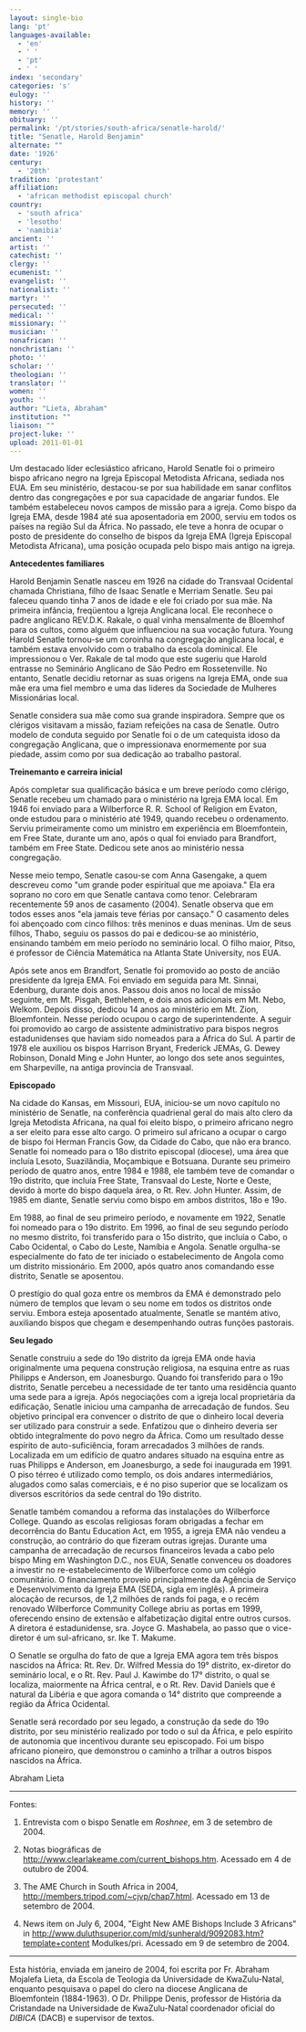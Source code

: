 ```yaml
---
layout: single-bio
lang: 'pt'
languages-available:
  - 'en'
  - ' '
  - 'pt'
  - ' '
index: 'secondary'
categories: 's'
eulogy: ''
history: ''
memory: ''
obituary: ''
permalink: '/pt/stories/south-africa/senatle-harold/'
title: "Senatle, Harold Benjamin"
alternate: ""
date: '1926'
century:
  - '20th'
tradition: 'protestant'
affiliation:
  - 'african methodist episcopal church'
country:
  - 'south africa'
  - 'lesotho'
  - 'namibia'
ancient: ''
artist: ''
catechist: ''
clergy: ''
ecumenist: ''
evangelist: ''
nationalist: ''
martyr: ''
persecuted: ''
medical: ''
missionary: ''
musician: ''
nonafrican: ''
nonchristian: ''
photo: ''
scholar: ''
theologian: ''
translator: ''
women: ''
youth: ''
author: "Lieta, Abraham"
institution: ""
liaison: ""
project-luke: ''
upload: 2011-01-01
---
```




Um destacado líder eclesiástico africano, Harold Senatle foi o primeiro bispo africano negro na Igreja Episcopal Metodista Africana, sediada nos EUA. Em seu ministério, destacou-se por sua habilidade em sanar conflitos dentro das congregações e por sua capacidade de angariar fundos. Ele também estabeleceu novos campos de missão para a igreja. Como bispo da Igreja EMA, desde 1984 até sua aposentadoria em 2000, serviu em todos os países na região Sul da África. No passado, ele teve a honra de ocupar o posto de presidente do conselho de bispos da Igreja EMA (Igreja Episcopal Metodista Africana), uma posição ocupada pelo bispo mais antigo na igreja.

**Antecedentes familiares**

Harold Benjamin Senatle nasceu em 1926 na cidade do Transvaal Ocidental chamada Christiana, filho de Isaac Senatle e Merriam Senatle. Seu pai faleceu quando tinha 7 anos de idade e ele foi criado por sua mãe. Na primeira infância, freqüentou a Igreja Anglicana local. Ele reconhece o padre anglicano REV.D.K. Rakale, o qual vinha mensalmente de Bloemhof para os cultos, como alguém que influenciou na sua vocação futura. Young Harold Senatle tornou-se um coroinha na congregação anglicana local, e também estava envolvido com o trabalho da  escola dominical.   Ele impressionou o Ver. Rakale de tal modo que este sugeriu que Harold entrasse no Seminário Anglicano de São Pedro em Rossetenville. No entanto, Senatle decidiu retornar as suas origens na Igreja EMA, onde sua mãe era uma fiel membro e uma das lideres da Sociedade de Mulheres Missionárias local.

Senatle considera sua mãe como sua grande inspiradora. Sempre que os clérigos visitavam a missão, faziam refeições na casa de Senatle. Outro modelo de conduta seguido por Senatle foi o de um catequista idoso da congregação Anglicana, que o impressionava enormemente por sua piedade, assim como por sua dedicação ao trabalho pastoral.

**Treinemanto e carreira inicial**

Após completar sua qualificação básica e um breve período como clérigo, Senatle recebeu um chamado para o ministério na Igreja EMA local. Em 1946 foi enviado para a Wilberforce R. R. School of Religion em Evaton, onde estudou para o ministério até 1949, quando recebeu o ordenamento. Serviu primeiramente como um ministro em experiência em Bloemfontein, em Free State, durante um ano, após o qual foi enviado para Brandfort, também em Free State. Dedicou sete anos ao ministério nessa congregação.

Nesse meio tempo, Senatle casou-se com Anna Gasengake, a quem descreveu como "um grande poder espiritual que me apoiava." Ela era soprano no coro em que Senatle cantava como tenor. Celebraram recentemente 59 anos de casamento (2004). Senatle observa que em todos esses anos "ela jamais teve férias por cansaço." O casamento deles foi abençoado com cinco filhos: três meninos e duas meninas. Um de seus filhos, Thabo, seguiu os passos do pai e dedicou-se ao ministério, ensinando também em meio período no seminário local. O filho maior, Pitso, é professor de Ciência Matemática na Atlanta State University, nos EUA.

Após sete anos em Brandfort, Senatle foi promovido ao posto de ancião presidente da Igreja EMA. Foi enviado em seguida para Mt. Sinnai, Edenburg, durante dois anos. Passou dois anos no local de missão seguinte, em Mt. Pisgah, Bethlehem, e dois anos adicionais em Mt. Nebo, Welkom. Depois disso, dedicou 14 anos ao ministério em Mt. Zion, Bloemfontein. Nesse período ocupou o cargo de superintendente. A seguir foi promovido ao cargo de assistente administrativo para bispos negros estadunidenses que haviam sido nomeados para a África do Sul. A partir de 1978 ele auxiliou os bispos Harrison Bryant, Frederick JEMAs, G. Dewey Robinson, Donald Ming e John Hunter, ao longo dos sete anos seguintes, em Sharpeville, na antiga província de Transvaal.

**Episcopado**

Na cidade do Kansas, em Missouri, EUA, iniciou-se um novo capítulo no ministério de Senatle, na conferência quadrienal geral do mais alto clero da Igreja Metodista Africana, na qual foi eleito bispo, o primeiro africano negro a ser eleito para esse alto cargo. O primeiro sul africano a ocupar o cargo de bispo foi Herman Francis Gow, da Cidade do Cabo, que não era branco. Senatle foi nomeado para o 18o distrito episcopal (diocese), uma área que incluía Lesoto, Suazilândia, Moçambique e Botsuana. Durante seu primeiro período de quatro anos, entre 1984 e 1988, ele também teve de comandar o 19o distrito, que incluía Free State, Transvaal do Leste, Norte e Oeste, devido à morte do bispo daquela área, o Rt. Rev. John Hunter. Assim, de 1985 em diante, Senatle serviu como bispo em ambos distritos, 18o e 19o.

Em 1988, ao final de seu primeiro período, e novamente em 1922, Senatle foi nomeado para o 19o distrito. Em 1996, ao final de seu segundo período no mesmo distrito, foi transferido para o 15o distrito, que incluía o Cabo, o Cabo Ocidental, o Cabo do Leste, Namíbia e Angola. Senatle orgulha-se especialmente do fato de ter iniciado o estabelecimento de Angola como um distrito missionário. Em 2000, após quatro anos comandando esse distrito, Senatle se aposentou.

O prestígio do qual goza entre os membros da EMA é demonstrado pelo número de templos que levam o seu nome em todos os distritos onde serviu. Embora esteja aposentado atualmente, Senatle se mantém ativo, auxiliando bispos que chegam e desempenhando outras funções pastorais.

**Seu legado**

Senatle construiu a sede do 19o distrito da igreja EMA onde havia originalmente uma pequena construção religiosa, na esquina entre as ruas Philipps e Anderson, em Joanesburgo. Quando foi transferido para o 19o distrito, Senatle percebeu a necessidade de ter tanto uma residência quanto uma sede para a igreja. Após negociações com a igreja local proprietária da edificação, Senatle iniciou uma campanha de arrecadação de fundos. Seu objetivo principal era convencer o distrito de que o dinheiro local deveria ser utilizado para construir a sede. Enfatizou que o dinheiro deveria ser obtido integralmente do povo negro da África. Como um resultado desse espírito de auto-suficiência, foram arrecadados 3 milhões de rands. Localizada em um edifício de quatro andares situado na esquina entre as ruas Philipps e Anderson, em Joanesburgo, a sede foi inaugurada em 1991. O piso térreo é utilizado como templo, os dois andares intermediários, alugados como salas comerciais, e é no piso superior que se localizam os diversos escritórios da sede central do 19o distrito.

Senatle também comandou a reforma das instalações do Wilberforce College. Quando as escolas religiosas foram obrigadas a fechar em decorrência do Bantu Education Act, em 1955, a igreja EMA não vendeu a construção, ao contrário do que fizeram outras igrejas. Durante uma campanha de arrecadação de recursos financeiros levada a cabo pelo bispo Ming em Washington D.C., nos EUA, Senatle convenceu os doadores a investir no re-estabelecimento de Wilberforce como um colégio comunitário. O financiamento  proveio principalmente da Agência de Serviço e Desenvolvimento da  Igreja EMA (SEDA, sigla em inglês). A primeira alocação de recursos, de 1,2 milhões de rands foi paga, e o recém renovado Wilberforce Community College abriu as portas em 1999, oferecendo ensino de extensão e alfabetização digital entre outros cursos. A diretora é estadunidense, sra. Joyce G. Mashabela, ao passo que o vice-diretor é um sul-africano, sr. Ike T. Makume.

O Senatle se orgulha do fato de que a Igreja EMA agora tem três bispos nascidos na África: Rt. Rev. Dr. Wilfred Messia do 19° distrito, ex-diretor do seminário local, e o Rt. Rev. Paul J. Kawimbe do 17° distrito, o qual se localiza, maiormente na África central, e o Rt. Rev. David Daniels que é natural da Libéria e que agora comanda o 14° distrito que compreende a região da África Ocidental.

Senatle será recordado por seu legado, a construção da sede do 19o distrito, por seu ministério realizado por todo o sul da África, e pelo espírito de autonomia que incentivou durante seu episcopado. Foi um bispo africano pioneiro, que demonstrou o caminho a trilhar a outros bispos nascidos na África.

Abraham Lieta

---

Fontes:

1. Entrevista com o bispo Senatle em *Roshnee*, em 3 de setembro de 2004.

2. Notas biográficas de http://www.clearlakeame.com/current_bishops.htm. Acessado em 4 de outubro de 2004.

3. The AME Church in South Africa in 2004, http://members.tripod.com/~cjvp/chap7.html. Acessado em 13 de setembro de 2004.

4. News item on July 6, 2004, "Eight New AME Bishops Include 3 Africans" in http://www.duluthsuperior.com/mld/sunherald/9092083.htm?template+content Modulkes/pri. Acessado  em 9 de setembro de 2004.

---

Esta história, enviada em janeiro de 2004, foi escrita por Fr. Abraham Mojalefa Lieta, da Escola de Teologia da Universidade de KwaZulu-Natal, enquanto pesquisava o papel do clero na diocese Anglicana de Bloemfontein (1884-1963). O Dr. Philippe Denis, professor de História da Cristandade na Universidade de KwaZulu-Natal coordenador oficial do *DIBICA* (DACB) e supervisor de textos.

